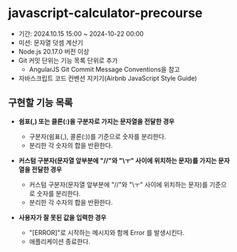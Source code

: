 # javascript-calculator-precourse
- 기간: 2024.10.15 15:00 ~ 2024-10-22 00:00
- 미션: 문자열 덧셈 계산기
- Node.js 20.17.0 버전 이상
- Git 커밋 단위는 기능 목록 단위로 추가
  - AngularJS Git Commit Message Conventions을 참고
- 자바스크립트 코드 컨벤션 지키기(Airbnb JavaScript Style Guide)

## 구현할 기능 목록

- **쉼표(,) 또는 클론(:)을 구분자로 가지는 문자열을 전달한 경우**
  - 구분자(쉼표(,), 콜론(:))를 기준으로 숫자를 분리한다.
  - 분리한 각 숫자의 합을 반환한다.

- **커스텀 구분자(문자열 앞부분에 "//"와 "\ㅜ" 사이에 위치하는 문자)를 가지는 문자열을 전달한 경우**
  - 커스텀 구분자(문자열 앞부분에 "//"와 "\ㅜ" 사이에 위치하는 문자)를 기준으로 숫자를 분리한다.
  - 분리한 각 수자의 합을 반환한다.

- **사용자가 잘 못된 값을 입력한 경우**
  - "[ERROR]"로 시작하는 메시지와 함께 Error 를 발생시킨다.
  - 애플리케이션 종료한다.